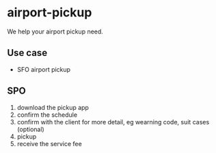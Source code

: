 # airport-pickup

We help your airport pickup need.

## Use case

- SFO airport pickup

## SPO

1. download the pickup app
2. confirm the schedule
3. confirm with the client for more detail, eg wearning code, suit cases (optional)
4. pickup
5. receive the service fee
